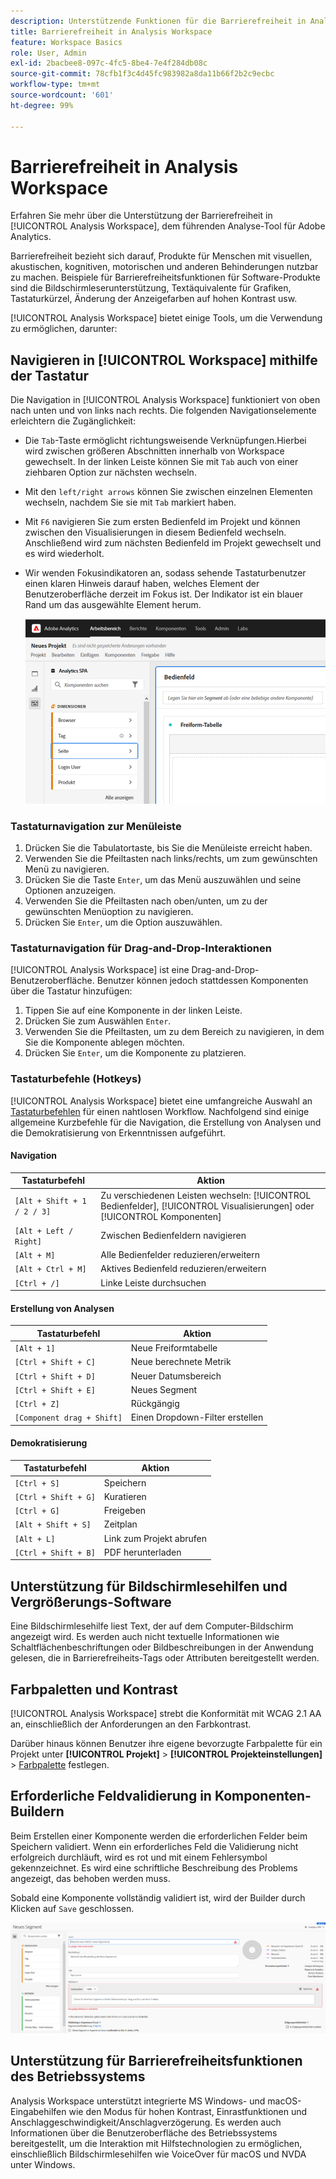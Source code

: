 ```yaml
---
description: Unterstützende Funktionen für die Barrierefreiheit in Analysis Workspace
title: Barrierefreiheit in Analysis Workspace
feature: Workspace Basics
role: User, Admin
exl-id: 2bacbee8-097c-4fc5-8be4-7e4f284db08c
source-git-commit: 78cfb1f3c4d45fc983982a8da11b66f2b2c9ecbc
workflow-type: tm+mt
source-wordcount: '601'
ht-degree: 99%

---
```


# Barrierefreiheit in Analysis Workspace

Erfahren Sie mehr über die Unterstützung der Barrierefreiheit in [!UICONTROL Analysis Workspace], dem führenden Analyse-Tool für Adobe Analytics.

Barrierefreiheit bezieht sich darauf, Produkte für Menschen mit visuellen, akustischen, kognitiven, motorischen und anderen Behinderungen nutzbar zu machen. Beispiele für Barrierefreiheitsfunktionen für Software-Produkte sind die Bildschirmleserunterstützung, Textäquivalente für Grafiken, Tastaturkürzel, Änderung der Anzeigefarben auf hohen Kontrast usw.

[!UICONTROL Analysis Workspace] bietet einige Tools, um die Verwendung zu ermöglichen, darunter:

## Navigieren in [!UICONTROL Workspace] mithilfe der Tastatur

Die Navigation in [!UICONTROL Analysis Workspace] funktioniert von oben nach unten und von links nach rechts. Die folgenden Navigationselemente erleichtern die Zugänglichkeit:

* Die `Tab`-Taste ermöglicht richtungsweisende Verknüpfungen.Hierbei wird zwischen größeren Abschnitten innerhalb von Workspace gewechselt. In der linken Leiste können Sie mit `Tab` auch von einer ziehbaren Option zur nächsten wechseln.
* Mit den `left/right arrows` können Sie zwischen einzelnen Elementen wechseln, nachdem Sie sie mit `Tab` markiert haben.
* Mit `F6` navigieren Sie zum ersten Bedienfeld im Projekt und können zwischen den Visualisierungen in diesem Bedienfeld wechseln. Anschließend wird zum nächsten Bedienfeld im Projekt gewechselt und es wird wiederholt.
* Wir wenden Fokusindikatoren an, sodass sehende Tastaturbenutzer einen klaren Hinweis darauf haben, welches Element der Benutzeroberfläche derzeit im Fokus ist. Der Indikator ist ein blauer Rand um das ausgewählte Element herum.

   ![Fokusindikator](assets/focus-indicator.png)

### Tastaturnavigation zur Menüleiste

1. Drücken Sie die Tabulatortaste, bis Sie die Menüleiste erreicht haben.
1. Verwenden Sie die Pfeiltasten nach links/rechts, um zum gewünschten Menü zu navigieren.
1. Drücken Sie die Taste `Enter`, um das Menü auszuwählen und seine Optionen anzuzeigen.
1. Verwenden Sie die Pfeiltasten nach oben/unten, um zu der gewünschten Menüoption zu navigieren.
1. Drücken Sie `Enter`, um die Option auszuwählen.

### Tastaturnavigation für Drag-and-Drop-Interaktionen

[!UICONTROL Analysis Workspace] ist eine Drag-and-Drop-Benutzeroberfläche. Benutzer können jedoch stattdessen Komponenten über die Tastatur hinzufügen:

1. Tippen Sie auf eine Komponente in der linken Leiste.
1. Drücken Sie zum Auswählen `Enter`.
1. Verwenden Sie die Pfeiltasten, um zu dem Bereich zu navigieren, in dem Sie die Komponente ablegen möchten.
1. Drücken Sie `Enter`, um die Komponente zu platzieren.

### Tastaturbefehle (Hotkeys)

[!UICONTROL Analysis Workspace] bietet eine umfangreiche Auswahl an [Tastaturbefehlen](https://experienceleague.adobe.com/docs/analytics/analyze/analysis-workspace/build-workspace-project/fa-shortcut-keys.html?lang=de) für einen nahtlosen Workflow. Nachfolgend sind einige allgemeine Kurzbefehle für die Navigation, die Erstellung von Analysen und die Demokratisierung von Erkenntnissen aufgeführt.

#### Navigation

| Tastaturbefehl | Aktion |
| --- | --- |
| `[Alt + Shift + 1 / 2 / 3]` | Zu verschiedenen Leisten wechseln: [!UICONTROL Bedienfelder], [!UICONTROL Visualisierungen] oder [!UICONTROL Komponenten] |
| `[Alt + Left / Right]` | Zwischen Bedienfeldern navigieren |
| `[Alt + M]` | Alle Bedienfelder reduzieren/erweitern |
| `[Alt + Ctrl + M]` | Aktives Bedienfeld reduzieren/erweitern |
| `[Ctrl + /]` | Linke Leiste durchsuchen |

#### Erstellung von Analysen

| Tastaturbefehl | Aktion |
| --- | --- |
| `[Alt + 1]` | Neue Freiformtabelle |
| `[Ctrl + Shift + C]` | Neue berechnete Metrik |
| `[Ctrl + Shift + D]` | Neuer Datumsbereich |
| `[Ctrl + Shift + E]` | Neues Segment |
| `[Ctrl + Z]` | Rückgängig |
| `[Component drag + Shift]` | Einen Dropdown-Filter erstellen |

#### Demokratisierung

| Tastaturbefehl | Aktion |
| --- | --- |
| `[Ctrl + S]` | Speichern |
| `[Ctrl + Shift + G]` | Kuratieren |
| `[Ctrl + G]` | Freigeben |
| `[Alt + Shift + S]` | Zeitplan |
| `[Alt + L]` | Link zum Projekt abrufen |
| `[Ctrl + Shift + B]` | PDF herunterladen |

## Unterstützung für Bildschirmlesehilfen und Vergrößerungs-Software

Eine Bildschirmlesehilfe liest Text, der auf dem Computer-Bildschirm angezeigt wird. Es werden auch nicht textuelle Informationen wie Schaltflächenbeschriftungen oder Bildbeschreibungen in der Anwendung gelesen, die in Barrierefreiheits-Tags oder Attributen bereitgestellt werden.

## Farbpaletten und Kontrast

[!UICONTROL Analysis Workspace] strebt die Konformität mit WCAG 2.1 AA an, einschließlich der Anforderungen an den Farbkontrast.

Darüber hinaus können Benutzer ihre eigene bevorzugte Farbpalette für ein Projekt unter **[!UICONTROL Projekt]** > **[!UICONTROL Projekteinstellungen]** > [Farbpalette](https://experienceleague.adobe.com/docs/analytics/analyze/analysis-workspace/build-workspace-project/color-palettes.html?lang=de) festlegen.

## Erforderliche Feldvalidierung in Komponenten-Buildern

Beim Erstellen einer Komponente werden die erforderlichen Felder beim Speichern validiert. Wenn ein erforderliches Feld die Validierung nicht erfolgreich durchläuft, wird es rot und mit einem Fehlersymbol gekennzeichnet. Es wird eine schriftliche Beschreibung des Problems angezeigt, das behoben werden muss.

Sobald eine Komponente vollständig validiert ist, wird der Builder durch Klicken auf `Save` geschlossen.

![Fehlervalidierung](assets/error-validation.png)

## Unterstützung für Barrierefreiheitsfunktionen des Betriebssystems

Analysis Workspace unterstützt integrierte MS Windows- und macOS-Eingabehilfen wie den Modus für hohen Kontrast, Einrastfunktionen und Anschlaggeschwindigkeit/Anschlagverzögerung. Es werden auch Informationen über die Benutzeroberfläche des Betriebssystems bereitgestellt, um die Interaktion mit Hilfstechnologien zu ermöglichen, einschließlich Bildschirmlesehilfen wie VoiceOver für macOS und NVDA unter Windows.
